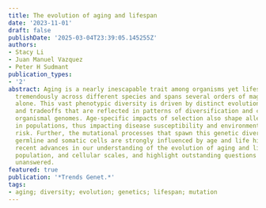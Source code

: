 ```yaml
---
title: The evolution of aging and lifespan
date: '2023-11-01'
draft: false
publishDate: '2025-03-04T23:39:05.145255Z'
authors:
- Stacy Li
- Juan Manuel Vazquez
- Peter H Sudmant
publication_types:
- '2'
abstract: Aging is a nearly inescapable trait among organisms yet lifespan varies
  tremendously across different species and spans several orders of magnitude in vertebrates
  alone. This vast phenotypic diversity is driven by distinct evolutionary trajectories
  and tradeoffs that are reflected in patterns of diversification and constraint in
  organismal genomes. Age-specific impacts of selection also shape allele frequencies
  in populations, thus impacting disease susceptibility and environment-specific mortality
  risk. Further, the mutational processes that spawn this genetic diversity in both
  germline and somatic cells are strongly influenced by age and life history. We discuss
  recent advances in our understanding of the evolution of aging and lifespan at organismal,
  population, and cellular scales, and highlight outstanding questions that remain
  unanswered.
featured: true
publication: '*Trends Genet.*'
tags:
- aging; diversity; evolution; genetics; lifespan; mutation
---
```


